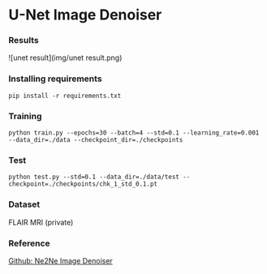 <h1>U-Net Image Denoiser</h1>



### Results

![unet result](img/unet result.png)



### Installing requirements

```
pip install -r requirements.txt
```

### Training

```
python train.py --epochs=30 --batch=4 --std=0.1 --learning_rate=0.001 --data_dir=./data --checkpoint_dir=./checkpoints
```

### Test

```
python test.py --std=0.1 --data_dir=./data/test --checkpoint=./checkpoints/chk_1_std_0.1.pt
```

### Dataset
FLAIR MRI (private)

### Reference
[Github: Ne2Ne Image Denoiser](https://github.com/neeraj3029/Ne2Ne-Image-Denoising)